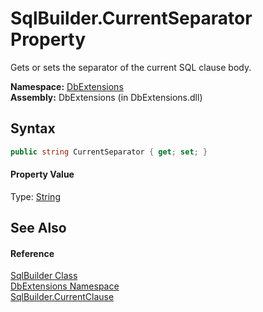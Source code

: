 SqlBuilder.CurrentSeparator Property
====================================
Gets or sets the separator of the current SQL clause body.

**Namespace:** [DbExtensions][1]  
**Assembly:** DbExtensions (in DbExtensions.dll)

Syntax
------

```csharp
public string CurrentSeparator { get; set; }
```

#### Property Value
Type: [String][2]

See Also
--------

#### Reference
[SqlBuilder Class][3]  
[DbExtensions Namespace][1]  
[SqlBuilder.CurrentClause][4]  

[1]: ../README.md
[2]: http://msdn.microsoft.com/en-us/library/s1wwdcbf
[3]: README.md
[4]: CurrentClause.md